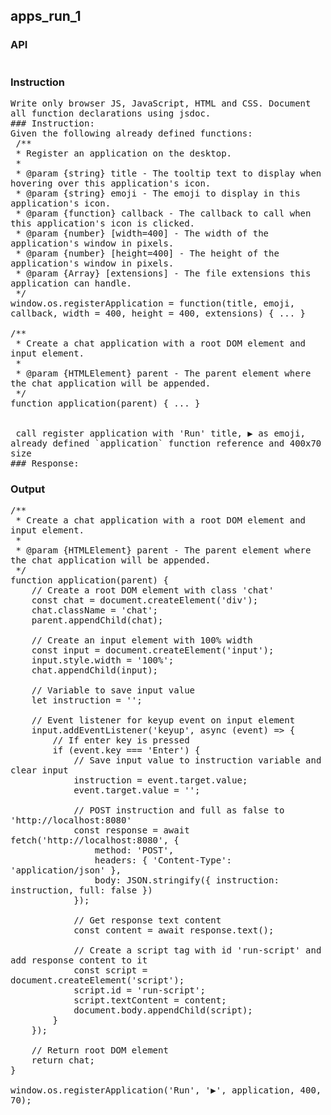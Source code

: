 ## apps_run_1
### API
<pre style='text-wrap: wrap'></pre>
### Instruction
<pre style='text-wrap: wrap'>Write only browser JS, JavaScript, HTML and CSS. Document all function declarations using jsdoc.
### Instruction:
Given the following already defined functions:
 /**
 * Register an application on the desktop.
 * 
 * @param {string} title - The tooltip text to display when hovering over this application's icon.
 * @param {string} emoji - The emoji to display in this application's icon.
 * @param {function} callback - The callback to call when this application's icon is clicked.
 * @param {number} [width=400] - The width of the application's window in pixels.
 * @param {number} [height=400] - The height of the application's window in pixels.
 * @param {Array<string>} [extensions] - The file extensions this application can handle.
 */
window.os.registerApplication = function(title, emoji, callback, width = 400, height = 400, extensions) { ... }

/**
 * Create a chat application with a root DOM element and input element.
 * 
 * @param {HTMLElement} parent - The parent element where the chat application will be appended.
 */
function application(parent) { ... }


 call register application with 'Run' title, ▶️ as emoji, already defined `application` function reference and 400x70 size 
### Response:
</pre>
### Output
<pre style='text-wrap: wrap'>/**
 * Create a chat application with a root DOM element and input element.
 * 
 * @param {HTMLElement} parent - The parent element where the chat application will be appended.
 */
function application(parent) {
    // Create a root DOM element with class 'chat'
    const chat = document.createElement('div');
    chat.className = 'chat';
    parent.appendChild(chat);

    // Create an input element with 100% width
    const input = document.createElement('input');
    input.style.width = '100%';
    chat.appendChild(input);

    // Variable to save input value
    let instruction = '';

    // Event listener for keyup event on input element
    input.addEventListener('keyup', async (event) => {
        // If enter key is pressed
        if (event.key === 'Enter') {
            // Save input value to instruction variable and clear input
            instruction = event.target.value;
            event.target.value = '';
            
            // POST instruction and full as false to 'http://localhost:8080'
            const response = await fetch('http://localhost:8080', {
                method: 'POST',
                headers: { 'Content-Type': 'application/json' },
                body: JSON.stringify({ instruction: instruction, full: false })
            });
            
            // Get response text content
            const content = await response.text();
            
            // Create a script tag with id 'run-script' and add response content to it
            const script = document.createElement('script');
            script.id = 'run-script';
            script.textContent = content;
            document.body.appendChild(script);
        }
    });
    
    // Return root DOM element
    return chat;
}

window.os.registerApplication('Run', '▶️', application, 400, 70);

</pre>
